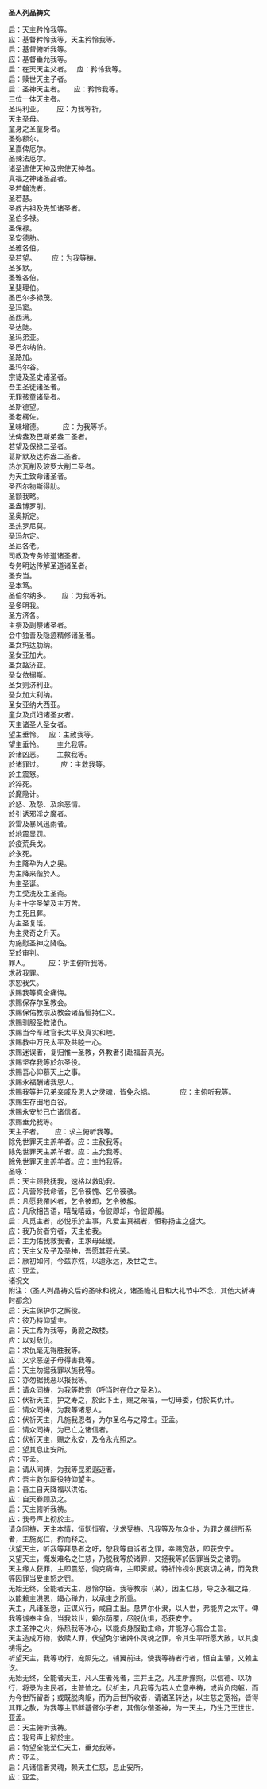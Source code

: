 **圣人列品祷文**

启：天主矜怜我等。  
应：基督矜怜我等，天主矜怜我等。  
启：基督俯听我等。  
应：基督垂允我等。  
启：在天天主父者。   应：矜怜我等。  
启：赎世天主子者。  
启：圣神天主者。     应：矜怜我等。  
三位一体天主者。  
圣玛利亚。       应：为我等祈。  
天主圣母。         
童身之圣童身者。  
圣弥额尔。  
圣嘉俾厄尔。  
圣辣法厄尔。  
诸圣遣使天神及宗使天神者。  
真福之神诸圣品者。  
圣若翰洗者。  
圣若瑟。  
圣教古祖及先知诸圣者。  
圣伯多禄。  
圣保禄。  
圣安德肋。  
圣雅各伯。  
圣若望。        应：为我等祷。  
圣多默。  
圣雅各伯。  
圣斐理伯。  
圣巴尔多禄茂。    
圣玛窦。  
圣西满。  
圣达陡。  
圣玛弟亚。  
圣巴尔纳伯。  
圣路加。  
圣玛尔谷。  
宗徒及圣史诸圣者。  
吾主圣徒诸圣者。  
无罪孩童诸圣者。  
圣斯德望。  
圣老楞佐。  
圣味增德。          应：为我等祈。  
法俾盎及巴斯弟盎二圣者。  
若望及保禄二圣者。  
葛斯默及达弥盎二圣者。  
热尔瓦削及玻罗大削二圣者。  
为天主致命诸圣者。  
圣西尔物斯得肋。  
圣额我略。  
圣盎博罗削。  
圣奥斯定。  
圣热罗尼莫。  
圣玛尔定。  
圣尼各老。  
司教及专务修道诸圣者。  
专务明达传解圣道诸圣者。  
圣安当。  
圣本笃。  
圣伯尔纳多。      应：为我等祈。  
圣多明我。  
圣方济各。  
主祭及副祭诸圣者。  
会中独善及隐迹精修诸圣者。  
圣女玛达肋纳。  
圣女亚加大。     
圣女路济亚。  
圣女依搦斯。  
圣女则济利亚。  
圣女加大利纳。  
圣女亚纳大西亚。  
童女及贞妇诸圣女者。  
天主诸圣人圣女者。  
望主垂怜。   应：主赦我等。  
望主垂怜。       主允我等。  
於诸凶恶。       主救我等。  
於诸罪过。         应：主救我等。  
於主震怒。  
於猝死。  
於魔隐计。  
於怒、及怨、及余恶情。  
於引诱邪淫之魔者。  
於雷及暴风迅雨者。  
於地震显罚。        
於疫荒兵戈。  
於永死。  
为主降孕为人之奥。  
为主降来偕於人。  
为主圣诞。  
为主受洗及主圣斋。  
为主十字圣架及主万苦。  
为主死且葬。  
为主圣复活。  
为主灵奇之升天。  
为施慰圣神之降临。  
至於审判。  
罪人。          应：祈主俯听我等。  
求赦我罪。  
求恕我失。  
求赐我等真全痛悔。  
求赐保存尔圣教会。  
求赐保佑教宗及教会诸品恒持仁义。  
求赐驯服圣教诸仇。  
求赐当今军政官长太平及真实和睦。  
求赐教中万民太平及共睦一心。  
求赐迷误者，复归惟一圣教，外教者引赴福音真光。  
求赐坚存我等於尔圣役。  
求赐吾心仰慕天上之事。  
求赐永福酬诸我恩人。  
求赐我等并兄弟亲戚及恩人之灵魂，皆免永祸。             应：主俯听我等。  
求赐生存田地百谷。  
求赐永安於已亡诸信者。  
求赐垂允我等。  
天主子者。      应：求主俯听我等。  
除免世罪天主羔羊者。应：主赦我等。  
除免世罪天主羔羊者。应：主允我等。  
除免世罪天主羔羊者。应：主怜我等。  
圣咏：  
启：天主顾我抚我，速格以救助我。  
应：凡营殄我命者，乞令彼愧、乞令彼骇。  
启：凡愿我罹凶者，乞令彼却，乞令彼赧。  
应：凡欣相告语，嘻哉嘻哉，令彼即却，令彼即赧。  
启：凡觅主者，必悦乐於主事，凡爱主真福者，恒称扬主之盛大。  
应：我乃贫者穷者，天主佑我。  
启：主为佑我救我者，主求毋延缓。  
应：天主父及子及圣神，吾愿其获光荣。  
启：厥初如何，今兹亦然，以迨永远，及世之世。  
应：亚孟。  
诸祝文  
附注：（圣人列品祷文后的圣咏和祝文，诸圣瞻礼日和大礼节中不念，其他大祈祷时都念）  
启：天主保护尔之厮役。  
应：彼乃特仰望主。  
启：天主希为我等，勇毅之敌楼。  
应：以对敌仇。  
启：求仇毫无得胜我等。  
应：又求恶逆子毋得害我等。  
启：天主勿据我罪以施我等。  
应：亦勿据我恶以报我等。  
启：请众同祷，为我等教宗（呼当时在位之圣名）。  
应：伏祈天主，护之寿之，於此下土，赐之荣福，一切毋委，付於其仇计。  
启：请众同祷，为我等诸恩人。  
应：伏祈天主，凡施我恩者，为尔圣名与之常生。亚孟。  
启：请众同祷，为已亡之诸信者。  
应：伏祈天主，赐之永安，及令永光照之。  
启：望其息止安所。  
应：亚孟。  
启：请从同祷，为我等昆弟遐迈者。  
应：吾主救尔厮役特仰望主。  
启：吾主自天降福以洪佑。  
应：自天眷顾及之。  
启：天主俯听我祷。  
应：我号声上彻於主。  
请众同祷，天主本情，恒悯恒宥，伏求受祷。凡我等及尔众仆，为罪之缧绁所系者，主施宽仁，矜而释之。  
伏望天主，听我等拜恳者之吁，恕我等自诉者之罪，幸赐宽赦，即获安宁。  
又望天主，慨发难名之仁慈，乃脱我等於诸罪，又拯我等於因罪当受之诸罚。  
天主缘人获罪，主即震怒，倘克痛悔，主即霁威。特祈怜视尔民哀切之祷，而免我等因罪当受主怒之罚。  
无始无终，全能者天主，恳怜尔臣。我等教宗（某），因主仁慈，导之永福之路，以能赖主洪恩，竭心殚力，以承主之所重。  
天主，凡诸圣愿，正谋义行，咸自主出。恳畀尔仆隶，以人世，弗能畀之太平。俾我等诚奉主命，当我兹世，赖尔荫覆，尽脱仇惧，悉获安宁。  
求主圣神之火，烁热我等冰心，以能贞身服勤主命，并能净心翕合主旨。  
天主造成万物，救赎人罪，伏望免尔诸婢仆灵魂之罪，令其生平所愿大赦，以其虔祷得之。  
祈望天主，我等功行，宠照先之，辅翼前进，使我等祷者行者，恒自主肇，又赖主讫。  
无始无终，全能者天主，凡人生者死者，主并王之。凡主所豫照，以信德、以功行，将录为主民者，主普恤之。伏祈主，凡我等为若人立意奉祷，或尚负肉躯，而为今世所留者；或既脱肉躯，而为后世所收者，请诸圣转达，以主慈之宽裕，皆得其罪之赦，为我等主耶稣基督尔子者，其偕尔偕圣神，为一天主，乃生乃王世世。亚孟。  
启：天主俯听我祷。  
应：我号声上彻於主。  
启：特望全能至仁天主，垂允我等。  
应：亚孟。  
启：凡诸信者灵魂，赖天主仁慈，息止安所。  
应：亚孟。